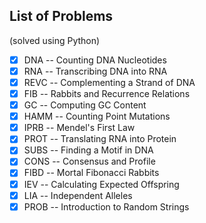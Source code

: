 ## List of Problems

(solved using Python)

- [x] DNA -- Counting DNA Nucleotides
- [x] RNA -- Transcribing DNA into RNA
- [x] REVC -- Complementing a Strand of DNA
- [x] FIB -- Rabbits and Recurrence Relations
- [x] GC -- Computing GC Content
- [x] HAMM -- Counting Point Mutations
- [x] IPRB -- Mendel's First Law
- [x] PROT -- Translating RNA into Protein
- [x] SUBS -- Finding a Motif in DNA
- [x] CONS -- Consensus and Profile
- [x] FIBD -- Mortal Fibonacci Rabbits
- [x] IEV -- Calculating Expected Offspring
- [x] LIA -- Independent Alleles
- [x] PROB -- Introduction to Random Strings
